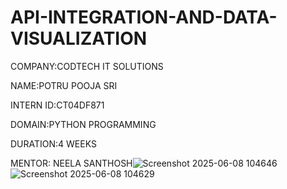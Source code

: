# API-INTEGRATION-AND-DATA-VISUALIZATION

COMPANY:CODTECH IT SOLUTIONS

NAME:POTRU POOJA SRI

INTERN ID:CT04DF871

DOMAIN:PYTHON PROGRAMMING

DURATION:4 WEEKS

MENTOR: NEELA SANTHOSH![Screenshot 2025-06-08 104646](https://github.com/user-attachments/assets/bd13158c-67da-45e2-bde3-6cd2d7da8e89)
![Screenshot 2025-06-08 104629](https://github.com/user-attachments/assets/42bdc1be-4edb-4434-a6f9-4a4ec0c00d47)

